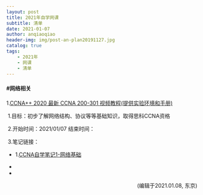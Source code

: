 ```yaml
---
layout: post
title: 2021年自学网课
subtitle: 清单
date: 2021-01-07
author: anqiaoqiao
header-img: img/post-an-plan20191127.jpg
catalog: true
tags:
    - 2021年
    - 网课
    - 清单
---
```


#### #网络相关

1.[CCNA++ 2020 最新 CCNA 200-301 视频教程(提供实验环境和手册)](https://www.udemy.com/course/ccnasean/)

​	1.目标：初步了解网络结构、协议等等基础知识，取得思科CCNA资格

​	2.开始时间：2021/01/07 结束时间：

​	3.笔记链接：

- 1.[CCNA自学笔记1-网络基础](https://www.anqiaoqiao.me/2021/01/08/CCNA%E8%87%AA%E5%AD%A6%E7%AC%94%E8%AE%B01-%E7%BD%91%E7%BB%9C%E5%9F%BA%E7%A1%80/)

- 

- </u>

<p align="right">(编辑于2021.01.08, 东京)</p>

